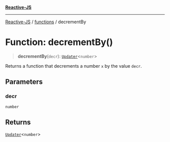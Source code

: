 [**Reactive-JS**](../../README.md)

***

[Reactive-JS](../../README.md) / [functions](../README.md) / decrementBy

# Function: decrementBy()

> **decrementBy**(`decr`): [`Updater`](../type-aliases/Updater.md)\<`number`\>

Returns a function that decrements a number `x` by the value `decr`.

## Parameters

### decr

`number`

## Returns

[`Updater`](../type-aliases/Updater.md)\<`number`\>
